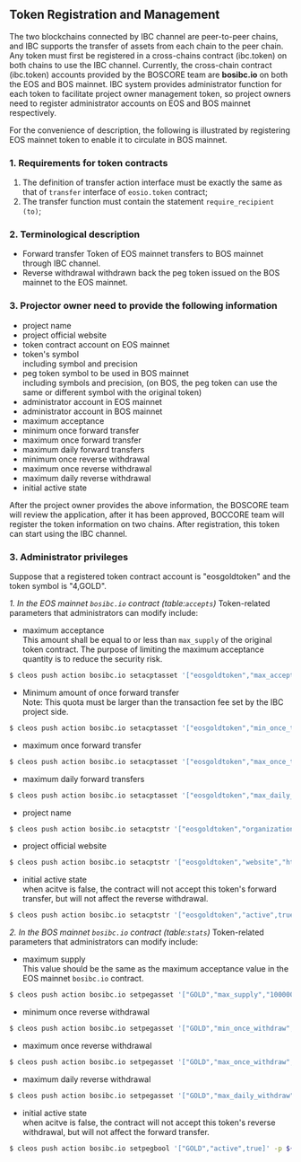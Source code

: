  Token Registration and Management
---------

The two blockchains connected by IBC channel are peer-to-peer chains, and IBC supports the transfer of assets 
from each chain to the peer chain. Any token must first be registered in a cross-chains contract (ibc.token) 
on both chains to use the IBC channel. Currently, the cross-chain contract (ibc.token) accounts provided by 
the BOSCORE team are **bosibc.io** on both the EOS and BOS mainnet. IBC system provides administrator function 
for each token to facilitate project owner management token, so project owners need to register administrator 
accounts on EOS and BOS mainnet respectively.

For the convenience of description, the following is illustrated by registering EOS mainnet token to enable 
it to circulate in BOS mainnet.

### 1. Requirements for token contracts
1. The definition of transfer action interface must be exactly the same as that of `transfer` interface of `eosio.token` contract;
2. The transfer function must contain the statement `require_recipient (to)`;

### 2. Terminological description
- Forward transfer
Token of EOS mainnet transfers to BOS mainnet through IBC channel.
- Reverse withdrawal
withdrawn back the peg token issued on the BOS mainnet to the EOS mainnet.

### 3. Projector owner need to provide the following information

- project name  
- project official website  
- token contract account on EOS mainnet  
- token's symbol  
  including symbol and precision  
- peg token symbol to be used in BOS mainnet  
  including symbols and precision, (on BOS, the peg token can use the same or different symbol with the original token)  
- administrator account in EOS mainnet  
- administrator account in BOS mainnet  
- maximum acceptance  
- minimum once forward transfer  
- maximum once forward transfer  
- maximum daily forward transfers  
- minimum once reverse withdrawal  
- maximum once reverse withdrawal  
- maximum daily reverse withdrawal  
- initial active state  

After the project owner provides the above information, the BOSCORE team will review the application, 
after it has been approved, BOCCORE team will register the token information on two chains.
After registration, this token can start using the IBC channel.

### 3. Administrator privileges

Suppose that a registered token contract account is "eosgoldtoken" and the token symbol is "4,GOLD".

*1. In the EOS mainnet `bosibc.io` contract (table:`accepts`)*
Token-related parameters that administrators can modify include:

- maximum acceptance  
  This amount shall be equal to or less than `max_supply` of the original token contract.
  The purpose of limiting the maximum acceptance quantity is to reduce the security risk.
```bash
$ cleos push action bosibc.io setacptasset '["eosgoldtoken","max_accept","1000000000.0000 GOLD"]' -p ${eos_admin}
```
- Minimum amount of once forward transfer  
  Note: This quota must be larger than the transaction fee set by the IBC project side.
```bash
$ cleos push action bosibc.io setacptasset '["eosgoldtoken","min_once_transfer","100.0000 GOLD"]' -p ${eos_admin}
```
- maximum once forward transfer  
```bash
$ cleos push action bosibc.io setacptasset '["eosgoldtoken","max_once_transfer","1000000.0000 GOLD"]' -p ${eos_admin}
```
- maximum daily forward transfers  
```bash
$ cleos push action bosibc.io setacptasset '["eosgoldtoken","max_daily_transfer","10000000.0000 GOLD"]' -p ${eos_admin}
```
- project name  
```bash
$ cleos push action bosibc.io setacptstr '["eosgoldtoken","organization","organization name"]' -p ${eos_admin}
```
- project official website  
```bash
$ cleos push action bosibc.io setacptstr '["eosgoldtoken","website","https://www.website.com"]' -p ${eos_admin}
```
- initial active state  
  when acitve is false, the contract will not accept this token's forward transfer, 
  but will not affect the reverse withdrawal.
```bash
$ cleos push action bosibc.io setacptstr '["eosgoldtoken","active",true]' -p ${eos_admin}
```

*2. In the BOS mainnet `bosibc.io` contract (table:`stats`)*
Token-related parameters that administrators can modify include:

- maximum supply  
  This value should be the same as the maximum acceptance value in the EOS mainnet `bosibc.io` contract.
```bash
$ cleos push action bosibc.io setpegasset '["GOLD","max_supply","1000000000.0000 GOLD"]' -p ${bos_admin}
```
- minimum once reverse withdrawal  
```bash
$ cleos push action bosibc.io setpegasset '["GOLD","min_once_withdraw","100.0000 GOLD"]' -p ${bos_admin}
```
- maximum once reverse withdrawal  
```bash
$ cleos push action bosibc.io setpegasset '["GOLD","max_once_withdraw","1000000.0000 GOLD"]' -p ${bos_admin}
```
- maximum daily reverse withdrawal  
```bash
$ cleos push action bosibc.io setpegasset '["GOLD","max_daily_withdraw","10000000.0000 GOLD"]' -p ${bos_admin}
```
- initial active state  
  when acitve is false, the contract will not accept this token's reverse withdrawal, 
  but will not affect the forward transfer.
```bash
$ cleos push action bosibc.io setpegbool '["GOLD","active",true]' -p ${bos_admin}
```
